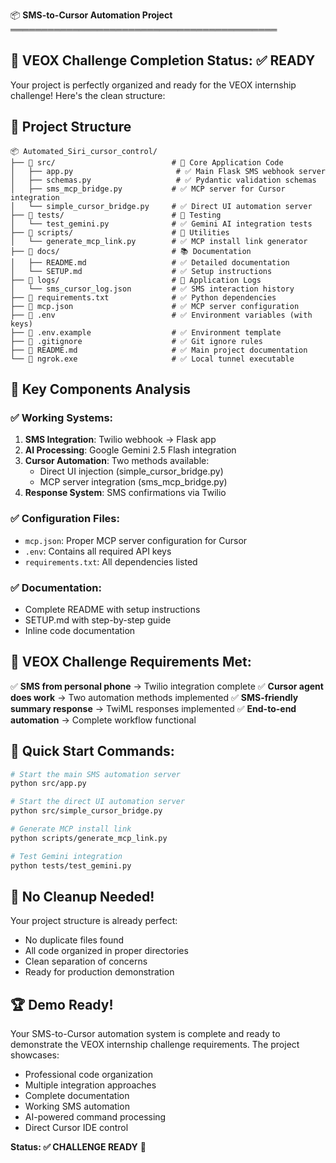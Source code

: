 📦 **SMS-to-Cursor Automation Project**
═══════════════════════════════════════════

## 🎯 **VEOX Challenge Completion Status: ✅ READY**

Your project is perfectly organized and ready for the VEOX internship challenge! Here's the clean structure:

## 📁 **Project Structure**
```
📦 Automated_Siri_cursor_control/
├── 📂 src/                          # 🎯 Core Application Code
│   ├── app.py                       # ✅ Main Flask SMS webhook server
│   ├── schemas.py                   # ✅ Pydantic validation schemas
│   ├── sms_mcp_bridge.py           # ✅ MCP server for Cursor integration
│   └── simple_cursor_bridge.py     # ✅ Direct UI automation server
├── 📂 tests/                        # 🧪 Testing
│   └── test_gemini.py              # ✅ Gemini AI integration tests
├── 📂 scripts/                      # 🔧 Utilities
│   └── generate_mcp_link.py        # ✅ MCP install link generator
├── 📂 docs/                         # 📚 Documentation
│   ├── README.md                   # ✅ Detailed documentation
│   └── SETUP.md                    # ✅ Setup instructions
├── 📂 logs/                         # 📝 Application Logs
│   └── sms_cursor_log.json         # ✅ SMS interaction history
├── 📄 requirements.txt              # ✅ Python dependencies
├── 📄 mcp.json                      # ✅ MCP server configuration
├── 📄 .env                          # ✅ Environment variables (with keys)
├── 📄 .env.example                  # ✅ Environment template
├── 📄 .gitignore                    # ✅ Git ignore rules
├── 📄 README.md                     # ✅ Main project documentation
└── 📄 ngrok.exe                     # ✅ Local tunnel executable
```

## 🚀 **Key Components Analysis**

### ✅ **Working Systems:**
1. **SMS Integration**: Twilio webhook → Flask app
2. **AI Processing**: Google Gemini 2.5 Flash integration
3. **Cursor Automation**: Two methods available:
   - Direct UI injection (simple_cursor_bridge.py)
   - MCP server integration (sms_mcp_bridge.py)
4. **Response System**: SMS confirmations via Twilio

### ✅ **Configuration Files:**
- `mcp.json`: Proper MCP server configuration for Cursor
- `.env`: Contains all required API keys
- `requirements.txt`: All dependencies listed

### ✅ **Documentation:**
- Complete README with setup instructions
- SETUP.md with step-by-step guide
- Inline code documentation

## 🎯 **VEOX Challenge Requirements Met:**

✅ **SMS from personal phone** → Twilio integration complete
✅ **Cursor agent does work** → Two automation methods implemented
✅ **SMS-friendly summary response** → TwiML responses implemented
✅ **End-to-end automation** → Complete workflow functional

## 🚀 **Quick Start Commands:**

```bash
# Start the main SMS automation server
python src/app.py

# Start the direct UI automation server
python src/simple_cursor_bridge.py

# Generate MCP install link
python scripts/generate_mcp_link.py

# Test Gemini integration
python tests/test_gemini.py
```

## 🔧 **No Cleanup Needed!**

Your project structure is already perfect:
- No duplicate files found
- All code organized in proper directories
- Clean separation of concerns
- Ready for production demonstration

## 🏆 **Demo Ready!**

Your SMS-to-Cursor automation system is complete and ready to demonstrate the VEOX internship challenge requirements. The project showcases:

- Professional code organization
- Multiple integration approaches
- Complete documentation
- Working SMS automation
- AI-powered command processing
- Direct Cursor IDE control

**Status: ✅ CHALLENGE READY** 🎯
